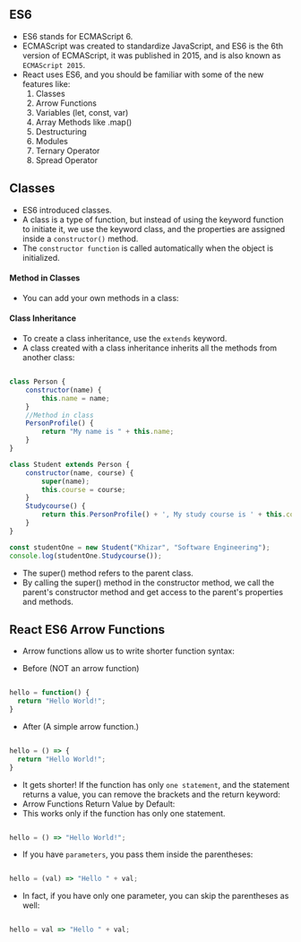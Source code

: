 ## ES6

- ES6 stands for ECMAScript 6.
- ECMAScript was created to standardize JavaScript, and ES6 is the 6th version of ECMAScript, it was published in 2015, and is also known as `ECMAScript 2015`.
- React uses ES6, and you should be familiar with some of the new features like:
  1. Classes
  2. Arrow Functions
  3. Variables (let, const, var)
  4. Array Methods like .map()
  5. Destructuring
  6. Modules
  7. Ternary Operator
  8. Spread Operator

## Classes

- ES6 introduced classes.
- A class is a type of function, but instead of using the keyword function to initiate it, we use the keyword class, and the properties are assigned inside a `constructor()` method.
- The `constructor function` is called automatically when the object is initialized.



#### Method in Classes
- You can add your own methods in a class:

#### Class Inheritance
- To create a class inheritance, use the `extends` keyword.
- A class created with a class inheritance inherits all the methods from another class:

```jsx

class Person {
    constructor(name) {
        this.name = name;
    }
    //Method in class
    PersonProfile() {
        return "My name is " + this.name;
    }
}

class Student extends Person {
    constructor(name, course) {
        super(name);
        this.course = course;
    }
    Studycourse() {
        return this.PersonProfile() + ', My study course is ' + this.course;
    }
}

const studentOne = new Student("Khizar", "Software Engineering");
console.log(studentOne.Studycourse());

```

- The super() method refers to the parent class.
- By calling the super() method in the constructor method, we call the parent's constructor method and get access to the parent's properties and methods.

## React ES6 Arrow Functions

- Arrow functions allow us to write shorter function syntax:

- Before (NOT an arrow function)

```jsx

hello = function() {
  return "Hello World!";
}

```

- After (A simple arrow function.)

```jsx

hello = () => {
  return "Hello World!";
}

```

- It gets shorter! If the function has only `one statement`, and the statement returns a value, you can remove the brackets and the return keyword:
- Arrow Functions Return Value by Default:
- This works only if the function has only one statement.

```jsx

hello = () => "Hello World!";

```

- If you have `parameters`, you pass them inside the parentheses:

```jsx

hello = (val) => "Hello " + val;

```
- In fact, if you have only one parameter, you can skip the parentheses as well:

```jsx

hello = val => "Hello " + val;

```



